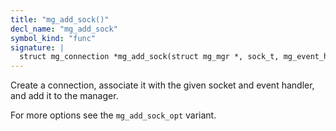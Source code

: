 ```yaml
---
title: "mg_add_sock()"
decl_name: "mg_add_sock"
symbol_kind: "func"
signature: |
  struct mg_connection *mg_add_sock(struct mg_mgr *, sock_t, mg_event_handler_t);
---
```


Create a connection, associate it with the given socket and event handler,
and add it to the manager.

For more options see the `mg_add_sock_opt` variant. 

